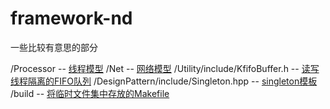 # framework-nd

一些比较有意思的部分

/Processor -- [线程模型](https://noodle1983.github.io/2019/01/01/framework-nd_thread_model/)
/Net -- [网络模型](https://noodle1983.github.io/2019/01/01/framework-nd_network_model/)
/Utility/include/KfifoBuffer.h -- [读写线程隔离的FIFO队列](https://noodle1983.github.io/2019/01/02/framework-nd_fifo/)
/DesignPattern/include/Singleton.hpp -- [singleton模板](https://noodle1983.github.io/2019/01/03/framework-nd_singleton/)
/build -- [将临时文件集中存放的Makefile](https://noodle1983.github.io/2019/01/04/framework-nd_Makefile/)
